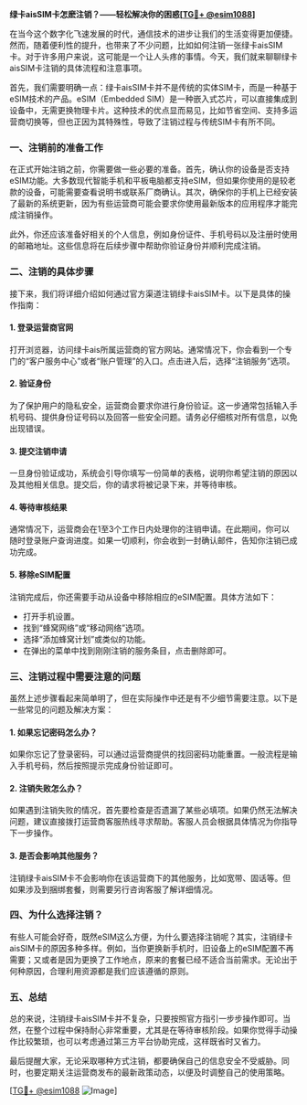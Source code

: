 **绿卡aisSIM卡怎麽注销？——轻松解决你的困惑[[TG💪+ @esim1088](https://t.me/s/esim1088)]**

在当今这个数字化飞速发展的时代，通信技术的进步让我们的生活变得更加便捷。然而，随着便利性的提升，也带来了不少问题，比如如何注销一张绿卡aisSIM卡。对于许多用户来说，这可能是一个让人头疼的事情。今天，我们就来聊聊绿卡aisSIM卡注销的具体流程和注意事项。

首先，我们需要明确一点：绿卡aisSIM卡并不是传统的实体SIM卡，而是一种基于eSIM技术的产品。eSIM（Embedded SIM）是一种嵌入式芯片，可以直接集成到设备中，无需更换物理卡片。这种技术的优点显而易见，比如节省空间、支持多运营商切换等，但也正因为其特殊性，导致了注销过程与传统SIM卡有所不同。

### **一、注销前的准备工作**

在正式开始注销之前，你需要做一些必要的准备。首先，确认你的设备是否支持eSIM功能。大多数现代智能手机和平板电脑都支持eSIM，但如果你使用的是较老款的设备，可能需要查看说明书或联系厂商确认。其次，确保你的手机上已经安装了最新的系统更新，因为有些运营商可能会要求你使用最新版本的应用程序才能完成注销操作。

此外，你还应该准备好相关的个人信息，例如身份证件、手机号码以及注册时使用的邮箱地址。这些信息将在后续步骤中帮助你验证身份并顺利完成注销。

### **二、注销的具体步骤**

接下来，我们将详细介绍如何通过官方渠道注销绿卡aisSIM卡。以下是具体的操作指南：

#### **1. 登录运营商官网**
打开浏览器，访问绿卡ais所属运营商的官方网站。通常情况下，你会看到一个专门的“客户服务中心”或者“账户管理”的入口。点击进入后，选择“注销服务”选项。

#### **2. 验证身份**
为了保护用户的隐私安全，运营商会要求你进行身份验证。这一步通常包括输入手机号码、提供身份证号码以及回答一些安全问题。请务必仔细核对所有信息，以免出现错误。

#### **3. 提交注销申请**
一旦身份验证成功，系统会引导你填写一份简单的表格，说明你希望注销的原因以及其他相关信息。提交后，你的请求将被记录下来，并等待审核。

#### **4. 等待审核结果**
通常情况下，运营商会在1至3个工作日内处理你的注销申请。在此期间，你可以随时登录账户查询进度。如果一切顺利，你会收到一封确认邮件，告知你注销已成功完成。

#### **5. 移除eSIM配置**
注销完成后，你还需要手动从设备中移除相应的eSIM配置。具体方法如下：
- 打开手机设置。
- 找到“蜂窝网络”或“移动网络”选项。
- 选择“添加蜂窝计划”或类似的功能。
- 在弹出的菜单中找到刚刚注销的服务条目，点击删除即可。

### **三、注销过程中需要注意的问题**

虽然上述步骤看起来简单明了，但在实际操作中还是有不少细节需要注意。以下是一些常见的问题及解决方案：

#### **1. 如果忘记密码怎么办？**
如果你忘记了登录密码，可以通过运营商提供的找回密码功能重置。一般流程是输入手机号码，然后按照提示完成身份验证即可。

#### **2. 注销失败怎么办？**
如果遇到注销失败的情况，首先要检查是否遗漏了某些必填项。如果仍然无法解决问题，建议直接拨打运营商客服热线寻求帮助。客服人员会根据具体情况为你指导下一步操作。

#### **3. 是否会影响其他服务？**
注销绿卡aisSIM卡不会影响你在该运营商下的其他服务，比如宽带、固话等。但如果涉及到捆绑套餐，则需要另行咨询客服了解详细情况。

### **四、为什么选择注销？**

有些人可能会好奇，既然eSIM这么方便，为什么要选择注销呢？其实，注销绿卡aisSIM卡的原因多种多样。例如，当你更换新手机时，旧设备上的eSIM配置不再需要；又或者是因为更换了工作地点，原来的套餐已经不适合当前需求。无论出于何种原因，合理利用资源都是我们应该遵循的原则。

### **五、总结**

总的来说，注销绿卡aisSIM卡并不复杂，只要按照官方指引一步步操作即可。当然，在整个过程中保持耐心非常重要，尤其是在等待审核阶段。如果你觉得手动操作比较繁琐，也可以考虑通过第三方平台协助完成，这样既省时又省力。

最后提醒大家，无论采取哪种方式注销，都要确保自己的信息安全不受威胁。同时，也要定期关注运营商发布的最新政策动态，以便及时调整自己的使用策略。

[[TG💪+ @esim1088](https://t.me/s/esim1088) ![Image](https://i.postimg.cc/4NQfJmqS/Snipaste-2025-05-13-00-14-12.png)]